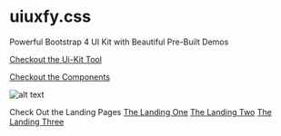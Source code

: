 # uiuxfy.css
Powerful Bootstrap 4 UI Kit with Beautiful Pre-Built Demos



[Checkout the Ui-Kit Tool](https://uiuxfy.io/free/ui-index.html)

[Checkout the Components](https://uiuxfy.io/free/index.html)


![alt text](https://uiuxfy.io/img/PROMOFREE.png)





Check Out the Landing Pages
[The Landing One](https://uiuxfy.io/free/landingone.html)
[The Landing Two](https://uiuxfy.io/free/landingtwo.html)
[The Landing Three](https://uiuxfy.io/free/landingtree.html)

